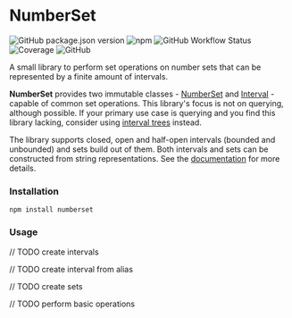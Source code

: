 # NumberSet

![GitHub package.json version](https://img.shields.io/github/package-json/v/NickGaertner/NumberSet)
![npm](https://img.shields.io/npm/v/numberset)
![GitHub Workflow Status](https://img.shields.io/github/actions/workflow/status/NickGaertner/NumberSet/test.yml)
![Coverage](https://github.com/NickGaertner/NumberSet/badges/coverage-jest%20coverage.svg)
![GitHub](https://img.shields.io/github/license/NickGaertner/NumberSet)

A small library to perform set operations on number sets that can be represented by a finite amount of intervals.

**NumberSet** provides two immutable classes -
[NumberSet](https://github.com/NickGaertner/NumberSet/blob/master/docs/classes/NumberSet.md) and
[Interval](https://github.com/NickGaertner/NumberSet/blob/master/docs/classes/Interval.md) -
capable of common set operations.
This library's focus is not on querying, although possible. If your primary use case is querying and you find this library lacking, consider using [interval trees](https://www.npmjs.com/search?q=interval%20tree&ranking=optimal) instead.

The library supports closed, open and half-open intervals (bounded and unbounded) and sets build out of them. Both intervals and sets can be constructed from string representations.
See the
[documentation](https://github.com/NickGaertner/NumberSet/blob/master/docs/modules.md)
for more details.

### Installation

```console
npm install numberset
```

### Usage

// TODO create intervals

// TODO create interval from alias

// TODO create sets

// TODO perform basic operations
